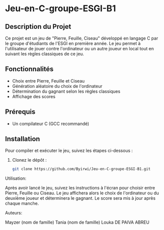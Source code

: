 # Jeu-en-C-groupe-ESGI-B1

## Description du Projet

Ce projet est un jeu de "Pierre, Feuille, Ciseau" développé en langage C par le groupe d'étudiants de l'ESGI en première année. Le jeu permet à l'utilisateur de jouer contre l'ordinateur ou un autre joueur en local tout en suivant les règles classiques de ce jeu.

## Fonctionnalités

- Choix entre Pierre, Feuille et Ciseau
- Génération aléatoire du choix de l'ordinateur
- Détermination du gagnant selon les règles classiques
- Affichage des scores

## Prérequis

- Un compilateur C (GCC recommandé)

## Installation

Pour compiler et exécuter le jeu, suivez les étapes ci-dessous :

1. Clonez le dépôt :
   ```bash
   git clone https://github.com/Byirwi/Jeu-en-C-groupe-ESGI-B1.git


  Utilisation:

Après avoir lancé le jeu, suivez les instructions à l'écran pour choisir entre Pierre, Feuille ou Ciseau. Le jeu affichera alors le choix de l'ordinateur ou du deuxième joueur et déterminera le gagnant. Le score sera mis à jour après chaque manche.

Auteurs:

Mayzer (nom de famille)
Tania (nom de famille)
Louka DE PAIVA ABREU

